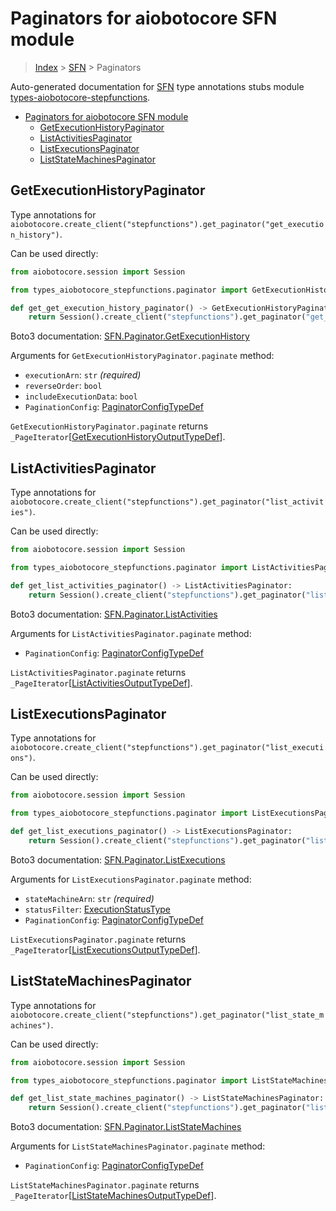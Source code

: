 <a id="paginators-for-aiobotocore-sfn-module"></a>

# Paginators for aiobotocore SFN module

> [Index](..) > [SFN](.) > Paginators

Auto-generated documentation for
[SFN](https://boto3.amazonaws.com/v1/documentation/api/latest/reference/services/stepfunctions.html#SFN)
type annotations stubs module
[types-aiobotocore-stepfunctions](https://pypi.org/project/types-aiobotocore-stepfunctions/).

- [Paginators for aiobotocore SFN module](#paginators-for-aiobotocore-sfn-module)
  - [GetExecutionHistoryPaginator](#getexecutionhistorypaginator)
  - [ListActivitiesPaginator](#listactivitiespaginator)
  - [ListExecutionsPaginator](#listexecutionspaginator)
  - [ListStateMachinesPaginator](#liststatemachinespaginator)

<a id="getexecutionhistorypaginator"></a>

## GetExecutionHistoryPaginator

Type annotations for
`aiobotocore.create_client("stepfunctions").get_paginator("get_execution_history")`.

Can be used directly:

```python
from aiobotocore.session import Session

from types_aiobotocore_stepfunctions.paginator import GetExecutionHistoryPaginator

def get_get_execution_history_paginator() -> GetExecutionHistoryPaginator:
    return Session().create_client("stepfunctions").get_paginator("get_execution_history")
```

Boto3 documentation:
[SFN.Paginator.GetExecutionHistory](https://boto3.amazonaws.com/v1/documentation/api/latest/reference/services/stepfunctions.html#SFN.Paginator.GetExecutionHistory)

Arguments for `GetExecutionHistoryPaginator.paginate` method:

- `executionArn`: `str` *(required)*
- `reverseOrder`: `bool`
- `includeExecutionData`: `bool`
- `PaginationConfig`:
  [PaginatorConfigTypeDef](./type_defs.md#paginatorconfigtypedef)

`GetExecutionHistoryPaginator.paginate` returns
`_PageIterator`\[[GetExecutionHistoryOutputTypeDef](./type_defs.md#getexecutionhistoryoutputtypedef)\].

<a id="listactivitiespaginator"></a>

## ListActivitiesPaginator

Type annotations for
`aiobotocore.create_client("stepfunctions").get_paginator("list_activities")`.

Can be used directly:

```python
from aiobotocore.session import Session

from types_aiobotocore_stepfunctions.paginator import ListActivitiesPaginator

def get_list_activities_paginator() -> ListActivitiesPaginator:
    return Session().create_client("stepfunctions").get_paginator("list_activities")
```

Boto3 documentation:
[SFN.Paginator.ListActivities](https://boto3.amazonaws.com/v1/documentation/api/latest/reference/services/stepfunctions.html#SFN.Paginator.ListActivities)

Arguments for `ListActivitiesPaginator.paginate` method:

- `PaginationConfig`:
  [PaginatorConfigTypeDef](./type_defs.md#paginatorconfigtypedef)

`ListActivitiesPaginator.paginate` returns
`_PageIterator`\[[ListActivitiesOutputTypeDef](./type_defs.md#listactivitiesoutputtypedef)\].

<a id="listexecutionspaginator"></a>

## ListExecutionsPaginator

Type annotations for
`aiobotocore.create_client("stepfunctions").get_paginator("list_executions")`.

Can be used directly:

```python
from aiobotocore.session import Session

from types_aiobotocore_stepfunctions.paginator import ListExecutionsPaginator

def get_list_executions_paginator() -> ListExecutionsPaginator:
    return Session().create_client("stepfunctions").get_paginator("list_executions")
```

Boto3 documentation:
[SFN.Paginator.ListExecutions](https://boto3.amazonaws.com/v1/documentation/api/latest/reference/services/stepfunctions.html#SFN.Paginator.ListExecutions)

Arguments for `ListExecutionsPaginator.paginate` method:

- `stateMachineArn`: `str` *(required)*
- `statusFilter`: [ExecutionStatusType](./literals.md#executionstatustype)
- `PaginationConfig`:
  [PaginatorConfigTypeDef](./type_defs.md#paginatorconfigtypedef)

`ListExecutionsPaginator.paginate` returns
`_PageIterator`\[[ListExecutionsOutputTypeDef](./type_defs.md#listexecutionsoutputtypedef)\].

<a id="liststatemachinespaginator"></a>

## ListStateMachinesPaginator

Type annotations for
`aiobotocore.create_client("stepfunctions").get_paginator("list_state_machines")`.

Can be used directly:

```python
from aiobotocore.session import Session

from types_aiobotocore_stepfunctions.paginator import ListStateMachinesPaginator

def get_list_state_machines_paginator() -> ListStateMachinesPaginator:
    return Session().create_client("stepfunctions").get_paginator("list_state_machines")
```

Boto3 documentation:
[SFN.Paginator.ListStateMachines](https://boto3.amazonaws.com/v1/documentation/api/latest/reference/services/stepfunctions.html#SFN.Paginator.ListStateMachines)

Arguments for `ListStateMachinesPaginator.paginate` method:

- `PaginationConfig`:
  [PaginatorConfigTypeDef](./type_defs.md#paginatorconfigtypedef)

`ListStateMachinesPaginator.paginate` returns
`_PageIterator`\[[ListStateMachinesOutputTypeDef](./type_defs.md#liststatemachinesoutputtypedef)\].
